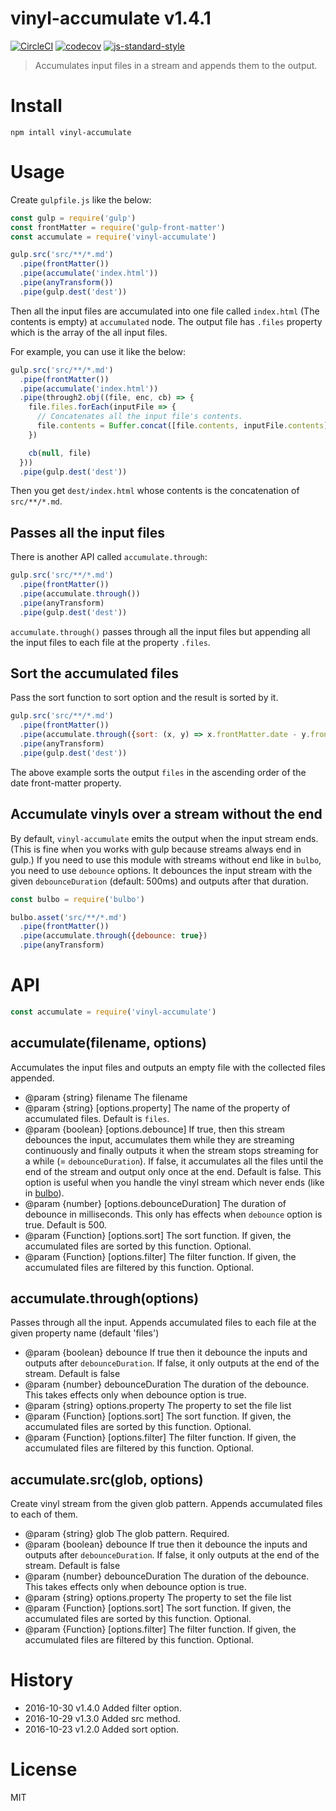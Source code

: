 # vinyl-accumulate v1.4.1

[![CircleCI](https://circleci.com/gh/kt3k/vinyl-accumulate.svg?style=svg)](https://circleci.com/gh/kt3k/vinyl-accumulate)
[![codecov](https://codecov.io/gh/kt3k/vinyl-accumulate/branch/master/graph/badge.svg)](https://codecov.io/gh/kt3k/vinyl-accumulate)
[![js-standard-style](https://img.shields.io/badge/code%20style-standard-brightgreen.svg)](http://standardjs.com/)

> Accumulates input files in a stream and appends them to the output.

# Install

    npm intall vinyl-accumulate

# Usage

Create `gulpfile.js` like the below:

```js
const gulp = require('gulp')
const frontMatter = require('gulp-front-matter')
const accumulate = require('vinyl-accumulate')

gulp.src('src/**/*.md')
  .pipe(frontMatter())
  .pipe(accumulate('index.html'))
  .pipe(anyTransform())
  .pipe(gulp.dest('dest'))
```

Then all the input files are accumulated into one file called `index.html` (The contents is empty) at `accumulated` node. The output file has `.files` property which is the array of the all input files.

For example, you can use it like the below:

```js
gulp.src('src/**/*.md')
  .pipe(frontMatter())
  .pipe(accumulate('index.html'))
  .pipe(through2.obj((file, enc, cb) => {
    file.files.forEach(inputFile => {
      // Concatenates all the input file's contents.
      file.contents = Buffer.concat([file.contents, inputFile.contents])
    })

    cb(null, file)
  }))
  .pipe(gulp.dest('dest'))
```

Then you get `dest/index.html` whose contents is the concatenation of `src/**/*.md`.

## Passes all the input files

There is another API called `accumulate.through`:

```js
gulp.src('src/**/*.md')
  .pipe(frontMatter())
  .pipe(accumulate.through())
  .pipe(anyTransform)
  .pipe(gulp.dest('dest'))
```

`accumulate.through()` passes through all the input files but appending all the input files to each file at the property `.files`.

## Sort the accumulated files

Pass the sort function to sort option and the result is sorted by it.

```js
gulp.src('src/**/*.md')
  .pipe(frontMatter())
  .pipe(accumulate.through({sort: (x, y) => x.frontMatter.date - y.frontMatter.date}))
  .pipe(anyTransform)
  .pipe(gulp.dest('dest'))
```

The above example sorts the output `files` in the ascending order of the date front-matter property.

## Accumulate vinyls over a stream without the end

By default, `vinyl-accumulate` emits the output when the input stream ends. (This is fine when you works with gulp because streams always end in gulp.) If you need to use this module with streams without end like in `bulbo`, you need to use `debounce` options. It debounces the input stream with the given `debounceDuration` (default: 500ms) and outputs after that duration.

```js
const bulbo = require('bulbo')

bulbo.asset('src/**/*.md')
  .pipe(frontMatter())
  .pipe(accumulate.through({debounce: true})
  .pipe(anyTransform)
```

# API

```js
const accumulate = require('vinyl-accumulate')
```

## accumulate(filename, options)
Accumulates the input files and outputs an empty file with the collected files appended.

- @param {string} filename The filename
- @param {string} [options.property] The name of the property of accumulated files. Default is `files`.
- @param {boolean} [options.debounce] If true, then this stream debounces the input, accumulates them while they are streaming continuously and finally outputs it when the stream stops streaming for a while (= `debounceDuration`). If false, it accumulates all the files until the end of the stream and output only once at the end. Default is false. This option is useful when you handle the vinyl stream which never ends (like in [bulbo][bulbo]).
- @param {number} [options.debounceDuration] The duration of debounce in milliseconds. This only has effects when `debounce` option is true. Default is 500.
- @param {Function} [options.sort] The sort function. If given, the accumulated files are sorted by this function. Optional.
- @param {Function} [options.filter] The filter function. If given, the accumulated files are filtered by this function. Optional.

## accumulate.through(options)
Passes through all the input. Appends accumulated files to each file at the given property name (default 'files')

- @param {boolean} debounce If true then it debounce the inputs and outputs after `debounceDuration`. If false, it only outputs at the end of the stream. Default is false
- @param {number} debounceDuration The duration of the debounce. This takes effects only when debounce option is true.
- @param {string} options.property The property to set the file list
- @param {Function} [options.sort] The sort function. If given, the accumulated files are sorted by this function. Optional.
- @param {Function} [options.filter] The filter function. If given, the accumulated files are filtered by this function. Optional.

## accumulate.src(glob, options)
Create vinyl stream from the given glob pattern. Appends accumulated files to each of them.

- @param {string} glob The glob pattern. Required.
- @param {boolean} debounce If true then it debounce the inputs and outputs after `debounceDuration`. If false, it only outputs at the end of the stream. Default is false
- @param {number} debounceDuration The duration of the debounce. This takes effects only when debounce option is true.
- @param {string} options.property The property to set the file list
- @param {Function} [options.sort] The sort function. If given, the accumulated files are sorted by this function. Optional.
- @param {Function} [options.filter] The filter function. If given, the accumulated files are filtered by this function. Optional.

# History

- 2016-10-30   v1.4.0   Added filter option.
- 2016-10-29   v1.3.0   Added src method.
- 2016-10-23   v1.2.0   Added sort option.

# License

MIT

[bulbo]: https://github.com/kt3k/bulbo
